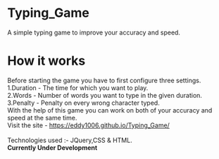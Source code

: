 # Typing_Game
A simple typing game to improve your accuracy and speed. </br>
# How it works 
Before starting the game you have to first configure three settings. <br>
1.Duration - The time for which you want to play. <br>
2.Words - Number of words you want to type in the given duration. <br>
3.Penalty - Penalty on every wrong character typed.  <br>
With the help of this game you can work on both of your accuracy and speed at the same time. <br>
Visit the site - https://eddy1006.github.io/Typing_Game/
<br><br>
Technologies used :- JQuery,CSS & HTML. </br>
<strong>Currently Under Development</strong>
